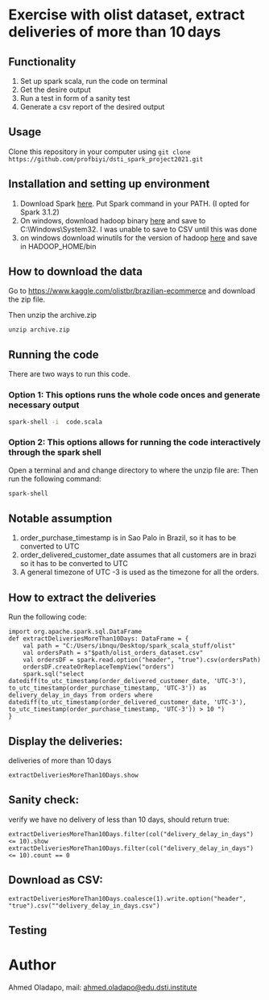# Exercise with olist dataset, extract deliveries of more than 10 days

## Functionality

1. Set up spark scala, run the code on terminal
2. Get the desire output
3. Run a test in form of a sanity test 
4. Generate a csv report of the desired output


## Usage


Clone this repository in your computer using  ```git clone https://github.com/profbiyi/dsti_spark_project2021.git``` 


## Installation and setting up environment

1. Download Spark [here](https://spark.apache.org/downloads.html). Put Spark command in your PATH. (I opted for Spark 3.1.2)
2. On windows, download hadoop binary [here](https://github.com/cdarlint/winutils/blob/master/hadoop-3.2.0/bin/hadoop.dll) and save to C:\Windows\System32. I was unable to save to CSV until this was done
3. on windows download winutils for the version of hadoop [here](https://github.com/cdarlint/winutils/blob/master/hadoop-3.2.0/bin/winutils.exe) and save in HADOOP_HOME/bin



## How to download the data

Go to https://www.kaggle.com/olistbr/brazilian-ecommerce and download the zip file. 

Then unzip the archive.zip 
```
unzip archive.zip
```

## Running the code
There are two ways to run this code.

### Option 1: This options runs the whole code onces and generate necessary output
```bash
spark-shell -i  code.scala
```




### Option 2: This options allows for running the code interactively through the spark shell
Open a terminal and and change directory to where the unzip file are:
Then run the following command:

```bash
spark-shell
```

## Notable assumption
1. order_purchase_timestamp is in Sao Palo in Brazil, so it has to be converted to UTC 
2. order_delivered_customer_date assumes that all customers are in brazi so it has to be converted to UTC
3. A general timezone of UTC -3 is used as the timezone for all the orders.

## How to extract the deliveries 

Run the following code: 

```
import org.apache.spark.sql.DataFrame
def extractDeliveriesMoreThan10Days: DataFrame = {
    val path = "C:/Users/ibnqu/Desktop/spark_scala_stuff/olist"
    val ordersPath = s"$path/olist_orders_dataset.csv"
    val ordersDF = spark.read.option("header", "true").csv(ordersPath)
    ordersDF.createOrReplaceTempView("orders")
    spark.sql("select datediff(to_utc_timestamp(order_delivered_customer_date, 'UTC-3'), to_utc_timestamp(order_purchase_timestamp, 'UTC-3')) as delivery_delay_in_days from orders where datediff(to_utc_timestamp(order_delivered_customer_date, 'UTC-3'), to_utc_timestamp(order_purchase_timestamp, 'UTC-3')) > 10 ")
}
```

## Display the deliveries: 

deliveries of more than 10 days
```
extractDeliveriesMoreThan10Days.show
```



## Sanity check:
verify we have no delivery of less than 10 days, should return true:
```
extractDeliveriesMoreThan10Days.filter(col("delivery_delay_in_days") <= 10).show
extractDeliveriesMoreThan10Days.filter(col("delivery_delay_in_days") <= 10).count == 0
```

## Download as CSV: 
```
extractDeliveriesMoreThan10Days.coalesce(1).write.option("header", "true").csv(""delivery_delay_in_days.csv")
```



## Testing



# Author

Ahmed Oladapo, mail: [ahmed.oladapo@edu.dsti.institute](mailto:ahmed.oladapo@edu.dsti.institute)

